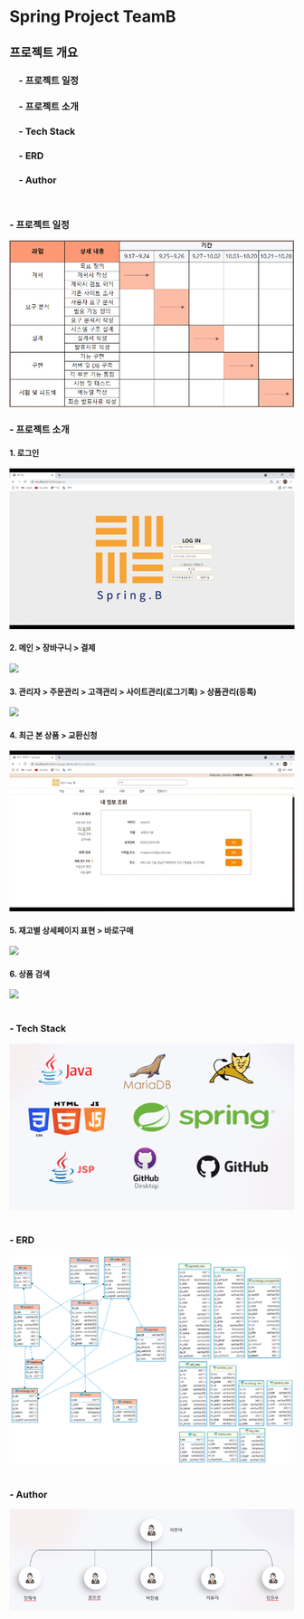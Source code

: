 # Spring Project TeamB

<h2>프로젝트 개요</h2>
    <h3>&emsp;- 프로젝트 일정</h3>
    <h3>&emsp;- 프로젝트 소개</h3>
    <h3>&emsp;- Tech Stack</h3>
    <h3>&emsp;- ERD</h3>
    <h3>&emsp;- Author</h3>
<br>
<h3>- 프로젝트 일정</h3>
<img src="/assets/img/SpringB_개발일정.PNG"><br>
<h3>- 프로젝트 소개</h3>
<h4>1. 로그인</h4>
<img src="/assets/img/me01.gif"><br>
<h4>2. 메인 > 장바구니 > 결제</h4>
<img src="/assets/img/me02.gif"><br>
<h4>3. 관리자 > 주문관리 > 고객관리 > 사이트관리(로그기록) > 상품관리(등록)</h4>
<img src="/assets/img/me03.gif"><br>
<h4>4. 최근 본 상품 > 교환신청</h4>
<img src="/assets/img/me04.gif"><br>
<h4>5. 재고별 상세페이지 표현 > 바로구매</h4>
<img src="/assets/img/me05.gif"><br>
<h4>6. 상품 검색</h4>
<img src="/assets/img/Bg06.gif">
<br><br>
<h3>- Tech Stack</h3>
<img src="/assets/img/img02.png">
<br><br>
<h3>- ERD</h3>
<img src="/assets/img/SpringB ERD.png">
<br><br>
<h3>- Author</h3>
<img src="/assets/img/img01.png">



